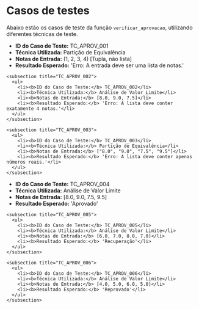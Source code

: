 # Casos de testes 
<topic title="Casos de Teste - verificar_aprovacao()" id="starter-topic">
  <p>
    Abaixo estão os casos de teste da função <code>verificar_aprovacao</code>, utilizando diferentes técnicas de teste.
  </p>

  <section title="Validação de Entrada (Técnicas: Partição de Equivalência, Valor Limite)">
    <subsection title="TC_APROV_001">
      <ul>
        <li><b>ID do Caso de Teste:</b> TC_APROV_001</li>
        <li><b>Técnica Utilizada:</b> Partição de Equivalência</li>
        <li><b>Notas de Entrada:</b> (1, 2, 3, 4) [Tupla, não lista]</li>
        <li><b>Resultado Esperado:</b> 'Erro: A entrada deve ser uma lista de notas.'</li>
      </ul>
    </subsection>

    <subsection title="TC_APROV_002">
      <ul>
        <li><b>ID do Caso de Teste:</b> TC_APROV_002</li>
        <li><b>Técnica Utilizada:</b> Análise de Valor Limite</li>
        <li><b>Notas de Entrada:</b> [8.0, 9.0, 7.5]</li>
        <li><b>Resultado Esperado:</b> 'Erro: A lista deve conter exatamente 4 notas.'</li>
      </ul>
    </subsection>

    <subsection title="TC_APROV_003">
      <ul>
        <li><b>ID do Caso de Teste:</b> TC_APROV_003</li>
        <li><b>Técnica Utilizada:</b> Partição de Equivalência</li>
        <li><b>Notas de Entrada:</b> ["8.0", "9.0", "7.5", "9.5"]</li>
        <li><b>Resultado Esperado:</b> 'Erro: A lista deve conter apenas números reais.'</li>
      </ul>
    </subsection>
  </section>

  <section title="Classificação da Média (Técnica: Análise de Valor Limite)">
    <subsection title="TC_APROV_004">
      <ul>
        <li><b>ID do Caso de Teste:</b> TC_APROV_004</li>
        <li><b>Técnica Utilizada:</b> Análise de Valor Limite</li>
        <li><b>Notas de Entrada:</b> [8.0, 9.0, 7.5, 9.5]</li>
        <li><b>Resultado Esperado:</b> 'Aprovado'</li>
      </ul>
    </subsection>

    <subsection title="TC_APROV_005">
      <ul>
        <li><b>ID do Caso de Teste:</b> TC_APROV_005</li>
        <li><b>Técnica Utilizada:</b> Análise de Valor Limite</li>
        <li><b>Notas de Entrada:</b> [6.0, 7.0, 8.0, 7.0]</li>
        <li><b>Resultado Esperado:</b> 'Recuperação'</li>
      </ul>
    </subsection>

    <subsection title="TC_APROV_006">
      <ul>
        <li><b>ID do Caso de Teste:</b> TC_APROV_006</li>
        <li><b>Técnica Utilizada:</b> Análise de Valor Limite</li>
        <li><b>Notas de Entrada:</b> [4.0, 5.0, 6.0, 5.0]</li>
        <li><b>Resultado Esperado:</b> 'Reprovado'</li>
      </ul>
    </subsection>
  </section>
</topic>
